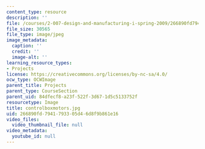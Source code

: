 ```yaml
---
content_type: resource
description: ''
file: /courses/2-007-design-and-manufacturing-i-spring-2009/266890fd7941793305d46d8f9b861e16_controlboxmotors.jpg
file_size: 30565
file_type: image/jpeg
image_metadata:
  caption: ''
  credit: ''
  image-alt: ''
learning_resource_types:
- Projects
license: https://creativecommons.org/licenses/by-nc-sa/4.0/
ocw_type: OCWImage
parent_title: Projects
parent_type: CourseSection
parent_uid: 84dfecf8-a23f-522f-3d67-1d5c5133752f
resourcetype: Image
title: controlboxmotors.jpg
uid: 266890fd-7941-7933-05d4-6d8f9b861e16
video_files:
  video_thumbnail_file: null
video_metadata:
  youtube_id: null
---
```

